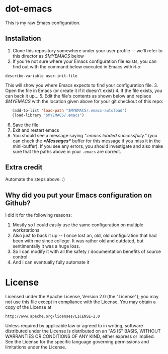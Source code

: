 dot-emacs
=========

This is my raw Emacs configuration.

Installation
------------

1. Clone this repository somewhere under your user profile -- we'll refer to this director as *$MYEMACS* below
2. If you're not sure where your Emacs configuration file exists, you
   can find out with the command below executed in Emacs with `M-x`:
```
describe-variable user-init-file
```
   This will show you where Emacs expects to find your configuration file.
3. Open the file in Emacs (or create it if it doesn't exist)
4. If the file exists, you can back it up...
5. Edit the file's contents as shown below and replace *$MYEMACS* with
the location given above for your git checkout of this repo:
```lisp
   (add-to-list 'load-path "$MYEMACS/.emacs-autoload")
   (load-library "$MYEMACS/.emacs")
```
6. Save the file
7. Exit and restart emacs
8. You should see a message saying *".emacs loaded successfully."*
(you can check the **<i>\*Messages\*</i>** buffer for this message if you
miss it in the mini-buffer). If you see any errors, you should
investigate and also make sure that the paths above in your `.emacs` are
correct.

## Extra credit
Automate the steps above. :)

## Why did you put your Emacs configuration on Github?
I did it for the following reasons:

1. Mostly so I could easily use the same configuration on multiple
workstations
2. Also just to back it up -- I once lost an, old, old configuration
that had been with me since college. It was rather old and outdated,
but sentimentally it was a huge loss.
3. So I can modify it with all the safety / documentation  benefits of
source control
4. And I can eventually fully automate it

# License

Licensed under the Apache License, Version 2.0 (the "License");
you may not use this file except in compliance with the License.
You may obtain a copy of the License at

    http://www.apache.org/licenses/LICENSE-2.0

Unless required by applicable law or agreed to in writing, software
distributed under the License is distributed on an "AS IS" BASIS,
WITHOUT WARRANTIES OR CONDITIONS OF ANY KIND, either express or implied.
See the License for the specific language governing permissions and
limitations under the License.


